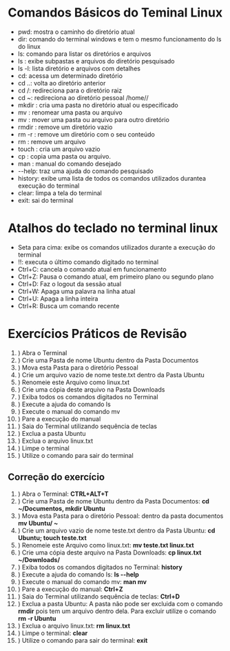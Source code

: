 <!DOCTYPE html>
<html lang="pt-br">
   <head>
       <meta charset="utf-8"/>
	   <meta name="author" content="Fábio Pereira de Souza">
	   <meta charset="utf-8">
   </head>
   <body>
       <h1>Comandos Básicos do Teminal Linux</h1>
	   <ul>
		<li>pwd: mostra o caminho do diretório atual</li>
		<li>dir: comando do terminal windows e tem o mesmo funcionamento do ls do linux</li>
		<li>ls: comando para listar os diretórios e arquivos</li>
		<li>ls <diretório>: exibe subpastas e arquivos do diretório pesquisado</li>
		<li>ls -l: lista diretório e arquivos com detalhes</li>
		<li>cd: acessa um determinado diretório</li>
		<li>cd ..: volta ao diretório anterior</li>
		<li>cd /: redireciona para o diretório raiz</li>
		<li>cd ~: redireciona ao diretório pessoal /home/<usuario>/</li>
		<li>mkdir <nome da pasta>: cria uma pasta no diretório atual ou especificado</li>
		<li>mv <pasta> <novo nome>: renomear uma pasta ou arquivo</li>
		<li>mv <pasta> <diretório>: mover uma pasta ou arquivo para outro diretório</li>		
		<li>rmdir <diretório>: remove um diretório vazio</li>
		<li>rm -r <diretório>: remove um diretório com o seu conteúdo</li>
		<li>rm <arquivo>: remove um arquivo</li>
		<li>touch <nome do arquivo>: cria um arquivo vazio</li>
		<li>cp <nome do arquivo> <diretório>: copia uma pasta ou arquivo.</li>
		<li>man <comando>: manual do comando desejado</li>
		<li><comando> --help: traz uma ajuda do comando pesquisado</li>
		<li>history: exibe uma lista de todos os comandos utilizados durantea execução do terminal</li>
		<li>clear: limpa a tela do terminal</li>
		<li>exit: sai do terminal</li>
	   </ul>	   
	   <h1>Atalhos do teclado no terminal linux</h1>
	   <ul>
		<li>Seta para cima: exibe os comandos utilizados durante a execução do terminal</li>
		<li>!!: executa o último comando digitado no terminal</li>
		<li>Ctrl+C: cancela o comando atual em funcionamento</li>
		<li>Ctrl+Z: Pausa o comando atual, em primeiro plano ou segundo plano</li>
		<li>Ctrl+D: Faz o logout da sessão atual</li>
		<li>Ctrl+W: Apaga uma palavra na linha atual</li>
		<li>Ctrl+U: Apaga a linha inteira</li>
		<li>Ctrl+R: Busca um comando recente</li>
	   </ul>	   
		<h1>Exercícios Práticos de Revisão</h1>
		<ol>
		<li>) Abra o Terminal </li>
		<li>) Crie uma Pasta de nome Ubuntu dentro da Pasta Documentos</li>
		<li>) Mova esta Pasta para o diretório Pessoal</li>
		<li>) Crie um arquivo vazio de nome teste.txt dentro da Pasta Ubuntu</li>
		<li>) Renomeie este Arquivo como linux.txt</li>
		<li>) Crie uma cópia deste arquivo na Pasta Downloads</li>
		<li>) Exiba todos os comandos digitados no Terminal</li>
		<li>) Execute a ajuda do comando ls</li>
		<li>) Execute o manual do comando mv</li>
		<li>) Pare a execução do manual</li>
		<li>) Saia do Terminal utilizando sequência de teclas</li>
		<li>) Exclua a pasta Ubuntu</li>
		<li>) Exclua o arquivo linux.txt </li>
		<li>) Limpe o terminal</li>
		<li>) Utilize o comando para sair do terminal</li>
		</ol>		
		<h2>Correção do exercício</h2>
		<ol>
		<li>) Abra o Terminal: <b>CTRL+ALT+T</b></li>
		<li>) Crie uma Pasta de nome Ubuntu dentro da Pasta Documentos: <b>cd ~/Documentos, mkdir Ubuntu</b></li>
		<li>) Mova esta Pasta para o diretório Pessoal: dentro da pasta documentos <b>mv Ubuntu/ ~</b></li>
		<li>) Crie um arquivo vazio de nome teste.txt dentro da Pasta Ubuntu: <b>cd Ubuntu; touch teste.txt</b></li>
		<li>) Renomeie este Arquivo como linux.txt: <b>mv teste.txt linux.txt</b></li>
		<li>) Crie uma cópia deste arquivo na Pasta Downloads: <b>cp linux.txt ~/Downloads/</b></li>
		<li>) Exiba todos os comandos digitados no Terminal: <b>history</b></li>
		<li>) Execute a ajuda do comando ls: <b>ls --help</b></li>
		<li>) Execute o manual do comando mv: <b>man mv</b></li>
		<li>) Pare a execução do manual: <b>Ctrl+Z</b></li>
		<li>) Saia do Terminal utilizando sequência de teclas: <b>Ctrl+D</b></li>
		<li>) Exclua a pasta Ubuntu: A pasta não pode ser excluida com o comando <b>rmdir</b> pois tem um arquivo dentro dela. Para excluir utilize o comando <b>rm -r Ubuntu</b></li>
		<li>) Exclua o arquivo linux.txt: <b>rm linux.txt</b></li>
		<li>) Limpe o terminal: <b>clear</b></li>
		<li>) Utilize o comando para sair do terminal: <b>exit</b></li>
		</ol>
   </body>
</html>
